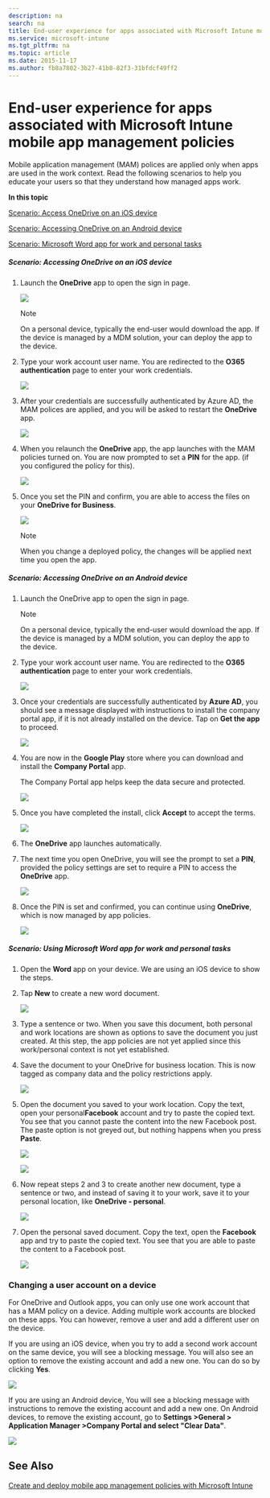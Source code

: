 ```yaml
---
description: na
search: na
title: End-user experience for apps associated with Microsoft Intune mobile app management policies
ms.service: microsoft-intune
ms.tgt_pltfrm: na
ms.topic: article
ms.date: 2015-11-17
ms.author: fb8a7802-3b27-41b8-82f3-31bfdcf49ff2
---
```

# End-user experience for apps associated with Microsoft Intune mobile app management policies
Mobile application management (MAM) polices are applied only when apps are used in the work context.  Read the following scenarios to help you educate your users so that they understand how managed apps work.

**In this topic**

[Scenario: Access OneDrive on an iOS device](#bkmk_OneDriveiOS)

[Scenario: Accessing OneDrive on an Android device](#bkmk_OneDriveAndroid)

[Scenario: Microsoft Word app for work and personal tasks](#bkmk_wordworkandpersonal)

##### Scenario: Accessing OneDrive on an iOS device

1. Launch the  **OneDrive** app to open the sign in page.

   ![](../Image/AppManagement/iOS_OneDriveLaunch.png)

   > [!NOTE]
   > On a personal device, typically the end-user would download the app.  If the device is managed by a MDM solution, your can deploy the app to the device.

2. Type your work account user name. You are redirected to the **O365 authentication** page to enter your work credentials.

   ![](../Image/AppManagement/iOS_O365SignInPage.png)

3. After your credentials are successfully authenticated  by Azure AD, the MAM polices are applied, and you will be asked to restart the **OneDrive** app.

   ![](../Image/AppManagement/iOS_AppRestartforMAM.png)

4. When you relaunch the **OneDrive** app, the app launches with the MAM policies turned on. You are now prompted to set a **PIN** for the app. (if you configured the policy for this).

   ![](../Image/AppManagement/iOS_AppPINPrompt.png)

5. Once you set the PIN and confirm,  you are able to access the files on your **OneDrive for Business**.

   ![](../Image/AppManagement/iOS_OneDriveSuccess.png)

   > [!NOTE]
   > When you change a deployed policy, the changes will be applied next time you open the app.

##### Scenario: Accessing OneDrive on an Android device

1. Launch the OneDrive app to open the sign in page.

   > [!NOTE]
   > On a personal device, typically the end-user would download the app.  If the device is managed by a MDM solution, you can deploy the app to the device.

2. Type your work account user name. You are redirected to the **O365 authentication** page to enter your work credentials.

   ![](../Image/AppManagement/Android_O365SignInPage.png)

3. Once your credentials are successfully authenticated by **Azure AD**, you should see a message displayed with instructions to install the company portal app, if it is not already installed on the device.  Tap on **Get the app** to proceed.

   ![](../Image/AppManagement/Android_CompanyPortalMessage.png)

4. You are now in the **Google Play** store where you can download and install the **Company Portal** app.

   The Company Portal app helps keep the data secure and protected.

   ![](../Image/AppManagement/Android_CompanyPortalInstall.png)

5. Once you have completed the install, click **Accept** to accept the terms.

   ![](../Image/AppManagement/Android_CompanyPortalAccept.png)

6. The **OneDrive** app launches automatically.

7. The next time you open OneDrive, you will see the prompt to set a **PIN**, provided the policy settings are set to require a PIN to access the **OneDrive** app.

   ![](../Image/AppManagement/Android_OneDriveSetPIN.png)

8. Once the PIN is set and confirmed, you can continue using **OneDrive**, which is now managed by app policies.

   ![](../Image/AppManagement/Android_OneDriveConfirmPIN.png)

##### Scenario: Using Microsoft Word app for work and personal tasks

1. Open the **Word** app on your device. We are using an iOS device to show the steps.

2. Tap **New** to create a new word document.

   ![](../Image/AppManagement/iOS_WordCreateNewDoc.png)

3. Type a sentence or two.  When you save this document, both personal and work locations are shown as options to save the document you just created.  At this step, the app policies are not yet applied since this work/personal context is not yet established.

4. Save the document to your OneDrive for business location. This is now tagged as company data and the policy restrictions apply.

   ![](../Image/AppManagement/iOS_WordCreateCompanyDoc.PNG)

5. Open the document you saved to your work location.  Copy the text, open your personal**Facebook** account  and try to paste the copied text.  You see that you cannot paste the content into the new Facebook post. The paste option is not greyed out, but nothing happens when you press **Paste**.

   ![](../Image/AppManagement/iOS_WordCopyCompany.png)

   ![](../Image/AppManagement/iOS_FacebookPasteCompany.png)

6. Now repeat steps 2 and 3 to create another new document, type a sentence or two, and instead of saving it to your work, save it to your personal location, like **OneDrive - personal**.

   ![](../Image/AppManagement/iOS_WordCopyPersonal.png)

7. Open the personal saved document.  Copy the text, open the **Facebook** app and try to paste the copied text. You see that you are able to paste the content to a Facebook post.

   ![](../Image/AppManagement/iOS_FacebookPastePersonal.png)

### Changing a user account on a device
For OneDrive and Outlook apps, you can only use one work account that has a MAM policy on a device.  Adding multiple work accounts are blocked on these apps.  You can however, remove a user and add a different user on the device.

If you are using an iOS device, when you try to add a second work account on the same device, you will see a blocking message.  You will also see an option to remove the existing account and add a new one. You can do so by clicking **Yes**.

![](../Image/AppManagement/iOS_SwitchUser.PNG)

If you are using an Android device, You will see a blocking message with instructions to remove the existing account and add a new one.  On Android devices, to remove the existing account, go to **Settings &gt;General &gt; Application Manager &gt;Company Portal and select "Clear Data"**.

![](../Image/AppManagement/Android_SwitchUser.png)

## See Also
[Create and deploy mobile app management policies with Microsoft Intune](../Topic/Create_and_deploy_mobile_app_management_policies_with_Microsoft_Intune.md)

